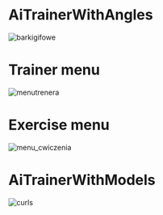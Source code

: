 # AiTrainerWithAngles
![barkigifowe](https://user-images.githubusercontent.com/73878161/177748957-9b760566-c752-4f81-8dbd-4ea0b6a34d08.gif)


# <h1>Trainer menu</h1>
![menutrenera](https://user-images.githubusercontent.com/73878161/177748337-1bbdb5cf-e0f0-483a-be5f-2e6a3c9392ad.jpg)

# <h1>Exercise menu</h1>
![menu_cwiczenia](https://user-images.githubusercontent.com/73878161/177748739-47a4f964-0020-43d2-bc56-785ec085c501.jpg)


# AiTrainerWithModels

![curls](https://user-images.githubusercontent.com/73878161/177757334-d4e8fa3a-bfcd-4022-a201-38807c5ba47c.gif)
